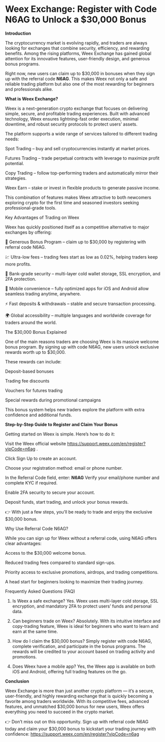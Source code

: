  # Weex Exchange: Register with Code N6AG to Unlock a $30,000 Bonus
 
**Introduction**

The cryptocurrency market is evolving rapidly, and traders are always looking for exchanges that combine security, efficiency, and rewarding benefits. Among the rising platforms, Weex Exchange has gained global attention for its innovative features, user-friendly design, and generous bonus programs.

Right now, new users can claim up to $30,000 in bonuses when they sign up with the referral code **N6AG**. This makes Weex not only a safe and reliable trading platform but also one of the most rewarding for beginners and professionals alike.

**What is Weex Exchange?**

Weex is a next-generation crypto exchange that focuses on delivering simple, secure, and profitable trading experiences. Built with advanced technology, Weex ensures lightning-fast order execution, minimal downtime, and robust security protocols to protect users’ assets.

The platform supports a wide range of services tailored to different trading needs:

Spot Trading – buy and sell cryptocurrencies instantly at market prices.

Futures Trading – trade perpetual contracts with leverage to maximize profit potential.

Copy Trading – follow top-performing traders and automatically mirror their strategies.

Weex Earn – stake or invest in flexible products to generate passive income.

This combination of features makes Weex attractive to both newcomers exploring crypto for the first time and seasoned investors seeking professional-grade tools.

Key Advantages of Trading on Weex

Weex has quickly positioned itself as a competitive alternative to major exchanges by offering:

🎁 Generous Bonus Program – claim up to $30,000 by registering with referral code N6AG.

💹 Ultra-low fees – trading fees start as low as 0.02%, helping traders keep more profits.

🔐 Bank-grade security – multi-layer cold wallet storage, SSL encryption, and 2FA protection.

📱 Mobile convenience – fully optimized apps for iOS and Android allow seamless trading anytime, anywhere.

⚡ Fast deposits & withdrawals – stable and secure transaction processing.

🌍 Global accessibility – multiple languages and worldwide coverage for traders around the world.

The $30,000 Bonus Explained

One of the main reasons traders are choosing Weex is its massive welcome bonus program. By signing up with code N6AG, new users unlock exclusive rewards worth up to $30,000.

These rewards can include:

Deposit-based bonuses

Trading fee discounts

Vouchers for futures trading

Special rewards during promotional campaigns

This bonus system helps new traders explore the platform with extra confidence and additional funds.

**Step-by-Step Guide to Register and Claim Your Bonus**

Getting started on Weex is simple. Here’s how to do it:

Visit the Weex official website https://support.weex.com/en/register?vipCode=n6ag
.

Click Sign Up to create an account.

Choose your registration method: email or phone number.

In the Referral Code field, enter: **N6AG**
Verify your email/phone number and complete KYC if required.

Enable 2FA security to secure your account.

Deposit funds, start trading, and unlock your bonus rewards.

👉 With just a few steps, you’ll be ready to trade and enjoy the exclusive $30,000 bonus.

Why Use Referral Code N6AG?

While you can sign up for Weex without a referral code, using N6AG offers clear advantages:

Access to the $30,000 welcome bonus.

Reduced trading fees compared to standard sign-ups.

Priority access to exclusive promotions, airdrops, and trading competitions.

A head start for beginners looking to maximize their trading journey.

Frequently Asked Questions (FAQ)

1. Is Weex a safe exchange?
Yes. Weex uses multi-layer cold storage, SSL encryption, and mandatory 2FA to protect users’ funds and personal data.

2. Can beginners trade on Weex?
Absolutely. With its intuitive interface and copy-trading feature, Weex is ideal for beginners who want to learn and earn at the same time.

3. How do I claim the $30,000 bonus?
Simply register with code N6AG, complete verification, and participate in the bonus programs. The rewards will be credited to your account based on trading activity and promotions.

4. Does Weex have a mobile app?
Yes, the Weex app is available on both iOS and Android, offering full trading features on the go.

**Conclusion**

Weex Exchange is more than just another crypto platform — it’s a secure, user-friendly, and highly rewarding exchange that is quickly becoming a favorite among traders worldwide. With its competitive fees, advanced features, and unmatched $30,000 bonus for new users, Weex offers everything you need to succeed in the crypto market.

👉 Don’t miss out on this opportunity. Sign up with referral code N6AG today and claim your $30,000 bonus to kickstart your trading journey with confidence: https://support.weex.com/en/register?vipCode=n6ag

